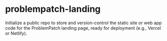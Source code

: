 # problempatch-landing
Initialize a public repo to store and version-control the static site or web app code for the ProblemPatch landing page, ready for deployment (e.g., Vercel or Netlify).
